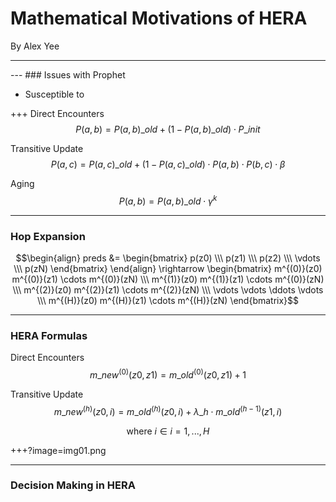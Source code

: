 # Mathematical Motivations of HERA

By Alex Yee

---
<canvas data-chart="radar">
<!-- 
{
 "data": {
  "labels": ["Delay", "Replicas", "Delivery Ratio"],
  "datasets": [
   {
    "data":[65,59,80,81,56,55,40],
    "label":"Prophet","backgroundColor":"rgba(20,220,220,.8)"
   },
   {
    "data":[1,19,98,45,77,12,55],
    "label":"Epidemic","backgroundColor":"rgba(30,219,20,.8)"
   },
   {
    "data":[28,48,40,19,86,27,90],
    "label":"Direct Delivery","backgroundColor":"rgba(220,120,120,.8)"
   }
  ]
 }, 
 "options": { "responsive": "true" }
}
-->
</canvas>
---
### Issues with Prophet

 - Susceptible to 

+++
Direct Encounters
$$P(a,b) = P(a,b)\_{old} + \left(1 - P(a,b)\_{old}\right) \cdot
    P\_{init}$$

Transitive Update
$$P(a,c) = P(a,c)\_{old} + \left(1 - P(a,c)\_{old}\right)\cdot
    P(a,b)\cdot P(b,c) \cdot \beta$$

Aging
$$P(a,b) = P(a,b)\_{old} \cdot \gamma^{k}$$

---
### Hop Expansion

$$\begin{align} 
    preds &= \begin{bmatrix}
    p(z0) \\\
    p(z1) \\\
    p(z2) \\\
    \vdots \\\
    p(zN) 
    \end{bmatrix}
\end{align} \rightarrow 
\begin{bmatrix}
    m^{(0)}(z0) m^{(0)}(z1) \cdots m^{(0)}(zN) \\\
    m^{(1)}(z0) m^{(1)}(z1) \cdots m^{(0)}(zN) \\\
    m^{(2)}(z0) m^{(2)}(z1) \cdots m^{(2)}(zN) \\\
    \vdots \vdots \ddots \vdots \\\
    m^{(H)}(z0) m^{(H)}(z1) \cdots m^{(H)}(zN)
\end{bmatrix}$$

---
### HERA Formulas

Direct Encounters
$$m\_{new}^{(0)}(z0,z1) = m\_{old}^{(0)}(z0,z1) + 1$$

Transitive Update
$$m\_{new}^{(h)}(z0, i) = m\_{old}^{(h)}(z0,i) + \lambda\_h \cdot
    m\_{old}^{(h-1)}(z1,i)$$

$$\text{where } i \in i=1,...,H$$

+++?image=img01.png
<!-- .slide: data-background-transition="none" -->

---
### Decision Making in HERA


